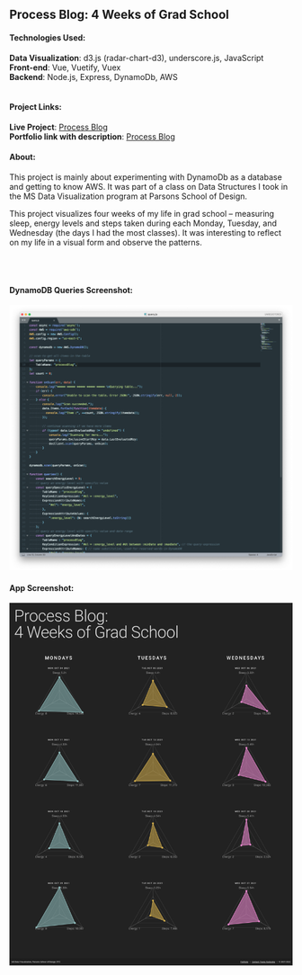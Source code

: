 ## Process Blog: 4 Weeks of Grad School

#### Technologies Used:
**Data Visualization**: d3.js (radar-chart-d3), underscore.js, JavaScript<br>
**Front-end**: Vue, Vuetify, Vuex<br>
**Backend**: Node.js, Express, DynamoDb, AWS
<br>
<br>

#### Project Links:
**Live Project**: [Process Blog](https://yoanacodes.github.io/projects/visualizing_gradschool/) <br>
**Portfolio link with description**: [Process Blog](https://yoanacodes.github.io/#/projects/visualizinggradschool) 

#### About:
This project is mainly about experimenting with DynamoDb as a database and getting to know AWS. It was part of a class on Data Structures I took in the MS Data Visualization program at Parsons School of Design. 

This project visualizes four weeks of my life in grad school – measuring sleep, energy levels and steps taken during each Monday, Tuesday, and Wednesday (the days I had the most classes). It was interesting to reflect on my life in a visual form and observe the patterns. 

<br>
<br>

#### DynamoDB Queries Screenshot:

![](../backend.png)

#### App Screenshot:
![](../project_image.png)

